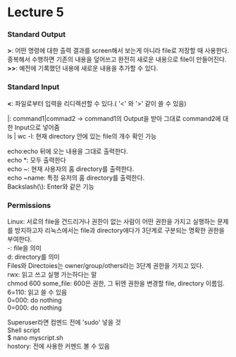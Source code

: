 # Lecture 5

### Standard Output
**>**: 어떤 명령에 대한 출력 결과를 screen해서 보는게 아니라 file로 저장할 때 사용한다. 중복해서 수행하면 기존의 내용을 덮어쓰고 완전히 새로운 내용으로 file이 만들어진다.  
**>>**: 예전에 기록했던 내용에 새로운 내용을 추가할 수 있다.  
### Standard Input
**<**: 파일로부터 입력을 리디렉션할 수 있다.( '<' 와 '>' 같이 쓸 수 있음)  

 |: command1|commad2 -> command1의 Output을 받아 그대로 command2에 대한 Input으로 넣어줌  
 ls | wc -l: 현재 directory 안에 있는 file의 개수 확인 가능  

 echo:echo 뒤에 오는 내용을 그대로 출력한다.  
 echo *: 모두 출력한다  
 echo ~: 현재 사용자의 홈 directory를 출력한다.  
 echo ~name: 특정 유저의 홈 directory를 출력한다.  
 Backslash(\\): Enter와 같은 기능  

### Permissions
Linux: 서로의 file을 건드리거나 권한이 없는 사람이 어떤 권한을 가지고 실행하는 문제를 방지하고자 리눅스에서는 file과 directory에다가 3단계로 구분되는 명확한 권한을 부여한다.  
-: file을 의미  
d: directory를 의미  
Files와 Directoies는 owner/group/others라는 3단계 권한을 가지고 있다.  
rwx: 읽고 쓰고 실행 가는하다는 말  
chmod 600 some_file: 600은 권한, 그 뒤엔 권한을 변경할 file, directory 이름임.  
6=110: 읽고 쓸 수 있음  
0=000: do nothing  
0=000: do nothing  

Superuser라면 컴멘드 전에 'sudo' 넣을 것  
Shell script  
$ nano myscript.sh  
hostory: 전에 사용한 커멘드 볼 수 있음  
